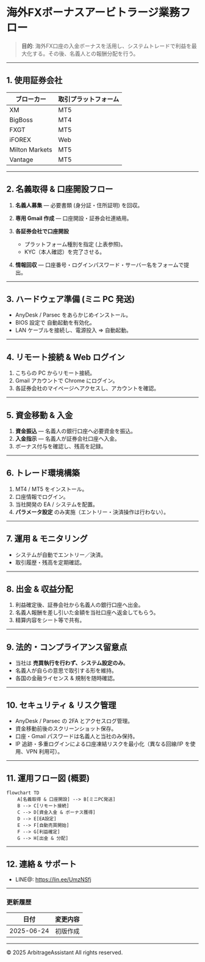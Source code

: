 # 海外FXボーナスアービトラージ業務フロー

> **目的**: 海外FX口座の入金ボーナスを活用し、システムトレードで利益を最大化する。その後、名義人との報酬分配を行う。

---

## 1. 使用証券会社

| ブローカー     | 取引プラットフォーム |
| -------------- | -------------------- |
| XM             | MT5                  |
| BigBoss        | MT4                  |
| FXGT           | MT5                  |
| iFOREX         | Web                  |
| Milton Markets | MT5                  |
| Vantage        | MT5                  |

---

## 2. 名義取得 & 口座開設フロー

1. **名義人募集** — 必要書類 (身分証・住所証明) を回収。
2. **専用 Gmail 作成** — 口座開設・証券会社連絡用。
3. **各証券会社で口座開設**

   - プラットフォーム種別を指定 (上表参照)。
   - KYC（本人確認）を完了させる。

4. **情報回収** — 口座番号・ログインパスワード・サーバー名をフォームで提出。

---

## 3. ハードウェア準備 (ミニ PC 発送)

- AnyDesk / Parsec をあらかじめインストール。
- BIOS 設定で ⾃動起動を有効化。
- LAN ケーブルを接続し、電源投入 ⇒ 自動起動。

---

## 4. リモート接続 & Web ログイン

1. こちらの PC からリモート接続。
2. Gmail アカウントで Chrome にログイン。
3. 各証券会社のマイページへアクセスし、アカウントを確認。

---

## 5. 資金移動 & 入金

1. **資金振込** — 名義人の銀行口座へ必要資金を振込。
2. **入金指示** — 名義人が証券会社口座へ入金。
3. ボーナス付与を確認し、残高を記録。

---

## 6. トレード環境構築

1. MT4 / MT5 をインストール。
2. 口座情報でログイン。
3. 当社開発の EA / システムを配置。
4. **パラメータ設定** のみ実施（エントリー・決済操作は行わない）。

---

## 7. 運用 & モニタリング

- システムが自動でエントリー／決済。
- 取引履歴・残高を定期確認。

---

## 8. 出金 & 収益分配

1. 利益確定後、証券会社から名義人の銀行口座へ出金。
2. 名義人報酬を差し引いた金額を当社口座へ返金してもらう。
3. 精算内容をシート等で共有。

---

## 9. 法的・コンプライアンス留意点

- 当社は **売買執行を行わず、システム設定のみ**。
- 名義人が自らの意思で取引する形を維持。
- 各国の金融ライセンス & 規制を随時確認。

---

## 10. セキュリティ & リスク管理

- AnyDesk / Parsec の 2FA とアクセスログ管理。
- 資金移動前後のスクリーンショット保存。
- 口座・Gmail パスワードは名義人と当社のみ保持。
- IP 追跡・多重ログインによる口座凍結リスクを最小化（異なる回線/IP を使用、VPN 利用可）。

---

## 11. 運用フロー図 (概要)

```mermaid
flowchart TD
    A[名義取得 & 口座開設] --> B[ミニPC発送]
    B --> C[リモート接続]
    C --> D[資金入金 & ボーナス獲得]
    D --> E[EA設定]
    E --> F[自動売買開始]
    F --> G[利益確定]
    G --> H[出金 & 分配]
```

---

## 12. 連絡 & サポート

- LINE@: https://lin.ee/UmzNSfj

---

### 更新履歴

| 日付       | 変更内容 |
| ---------- | -------- |
| 2025-06-24 | 初版作成 |

---

© 2025 ArbitrageAssistant All rights reserved.

